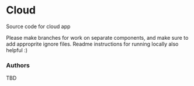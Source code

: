 # Cloud
Source code for cloud app

Please make branches for work on separate components, and make sure to add approprite ignore files. Readme instructions for running locally also helpful :)



### Authors
TBD
